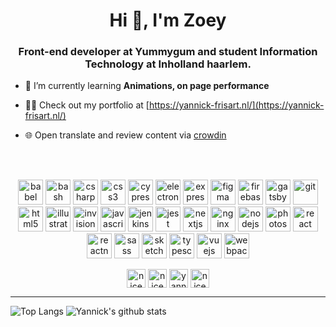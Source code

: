 <h1 align="center">Hi 👋, I'm Zoey</h1>
<h3 align="center">Front-end developer at Yummygum and student Information Technology at Inholland haarlem.</h3>

- 🌱 I’m currently learning **Animations, on page performance**

- 👨‍💻 Check out my portfolio at [https://yannick-frisart.nl/](https://yannick-frisart.nl/)

- :globe_with_meridians: Open translate and review content via [crowdin](https://crowdin.com/profile/niceyannick)

</br>
</br>

<p align="center">
  <img
    src="https://www.vectorlogo.zone/logos/babeljs/babeljs-icon.svg"
    alt="babel"
    width="40"
    height="40"
  />
  <img
    src="https://www.vectorlogo.zone/logos/gnu_bash/gnu_bash-icon.svg"
    alt="bash"
    width="40"
    height="40"
  />
  <img
    src="https://devicons.github.io/devicon/devicon.git/icons/csharp/csharp-original.svg"
    alt="csharp"
    width="40"
    height="40"
  />
  <img
    src="https://devicons.github.io/devicon/devicon.git/icons/css3/css3-original-wordmark.svg"
    alt="css3"
    width="40"
    height="40"
  />
  <img
    src="https://i.ibb.co/CWQq8gw/cypress.webp"
    alt="cypress"
    width="40"
    height="40"
  />
  <img
    src="https://devicons.github.io/devicon/devicon.git/icons/electron/electron-original.svg"
    alt="electron"
    width="40"
    height="40"
  />
  <img
    src="https://devicons.github.io/devicon/devicon.git/icons/express/express-original-wordmark.svg"
    alt="express"
    width="40"
    height="40"
  />
  <img
    src="https://www.vectorlogo.zone/logos/figma/figma-icon.svg"
    alt="figma"
    width="40"
    height="40"
  />
  <img
    src="https://www.vectorlogo.zone/logos/firebase/firebase-icon.svg"
    alt="firebase"
    width="40"
    height="40"
  />
  <img
    src="https://www.vectorlogo.zone/logos/gatsbyjs/gatsbyjs-icon.svg"
    alt="gatsby"
    width="40"
    height="40"
  />
  <img
    src="https://www.vectorlogo.zone/logos/git-scm/git-scm-icon.svg"
    alt="git"
    width="40"
    height="40"
  />
  </br>
  <img
    src="https://devicons.github.io/devicon/devicon.git/icons/html5/html5-original-wordmark.svg"
    alt="html5"
    width="40"
    height="40"
  />
  <img
    src="https://www.vectorlogo.zone/logos/adobe_illustrator/adobe_illustrator-icon.svg"
    alt="illustrator"
    width="40"
    height="40"
  />
  <img
    src="https://www.vectorlogo.zone/logos/invisionapp/invisionapp-icon.svg"
    alt="invision"
    width="40"
    height="40"
  />
  <img
    src="https://devicons.github.io/devicon/devicon.git/icons/javascript/javascript-original.svg"
    alt="javascript"
    width="40"
    height="40"
  />
  <img
    src="https://www.vectorlogo.zone/logos/jenkins/jenkins-icon.svg"
    alt="jenkins"
    width="40"
    height="40"
  />
  <img
    src="https://i.ibb.co/Yj6p14L/jest.png"
    alt="jest"
    width="40"
    height="40"
  />
  <img
    src="https://cdn.worldvectorlogo.com/logos/nextjs-3.svg"
    alt="nextjs"
    width="40"
    height="40"
  />
  <img
    src="https://devicons.github.io/devicon/devicon.git/icons/nginx/nginx-original.svg"
    alt="nginx"
    width="40"
    height="40"
  />
  <img
    src="https://devicons.github.io/devicon/devicon.git/icons/nodejs/nodejs-original-wordmark.svg"
    alt="nodejs"
    width="40"
    height="40"
  />
  <img
    src="https://devicons.github.io/devicon/devicon.git/icons/photoshop/photoshop-plain.svg"
    alt="photoshop"
    width="40"
    height="40"
  />
  <img
    src="https://devicons.github.io/devicon/devicon.git/icons/react/react-original-wordmark.svg"
    alt="react"
    width="40"
    height="40"
  />
  </br>
  <img
    src="https://reactnative.dev/img/header_logo.svg"
    alt="reactnative"
    width="40"
    height="40"
  />
  <img
    src="https://devicons.github.io/devicon/devicon.git/icons/sass/sass-original.svg"
    alt="sass"
    width="40"
    height="40"
  />
  <img
    src="https://www.vectorlogo.zone/logos/sketchapp/sketchapp-icon.svg"
    alt="sketch"
    width="40"
    height="40"
  />
  <img
    src="https://devicons.github.io/devicon/devicon.git/icons/typescript/typescript-original.svg"
    alt="typescript"
    width="40"
    height="40"
  />
  <img
    src="https://devicons.github.io/devicon/devicon.git/icons/vuejs/vuejs-original-wordmark.svg"
    alt="vuejs"
    width="40"
    height="40"
  />
  <img
    src="https://devicons.github.io/devicon/devicon.git/icons/webpack/webpack-original.svg"
    alt="webpack"
    width="40"
    height="40"
  />
</p>

<p align="center">
<a href="https://dev.to/zoeyfrisart" target="blank"><img align="center" src="https://cdn.jsdelivr.net/npm/simple-icons@3.0.1/icons/dev-dot-to.svg" alt="niceyannick" height="30" width="30" /></a>
<a href="https://twitter.com/ZoeyFrisart" target="blank"><img align="center" src="https://cdn.jsdelivr.net/npm/simple-icons@3.0.1/icons/twitter.svg" alt="niceyannick" height="30" width="30" /></a>
<a href="https://linkedin.com/in/yannick-frisart" target="blank"><img align="center" src="https://cdn.jsdelivr.net/npm/simple-icons@3.0.1/icons/linkedin.svg" alt="yannick-frisart" height="30" width="30" /></a>
<a href="https://dribbble.com/niceyannick" target="blank"><img align="center" src="https://cdn.jsdelivr.net/npm/simple-icons@3.0.1/icons/dribbble.svg" alt="niceyannick" height="30" width="30" /></a>
</p>

---
![Top Langs](https://github-readme-stats.vercel.app/api/top-langs/?username=yannick1691&theme=radical)
![Yannick's github stats](https://github-readme-stats.vercel.app/api?username=yannick1691&theme=radical&show_icons=true&count_private=true)
